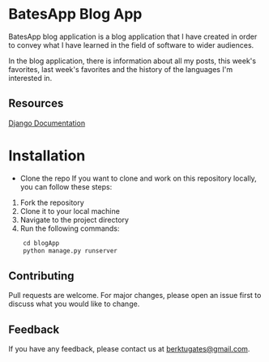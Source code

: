 
# BatesApp Blog App

BatesApp blog application is a blog application that I have created in order to convey what I have learned in the field of software to wider audiences.

In the blog application, there is information about all my posts, this week's favorites, last week's favorites and the history of the languages I'm interested in.

## Resources

[Django Documentation](https://docs.djangoproject.com/en/4.2/)

# Installation

- Clone the repo
If you want to clone and work on this repository locally, you can follow these steps:

1. Fork the repository
2. Clone it to your local machine
3. Navigate to the project directory
4. Run the following commands:

```py
    cd blogApp
    python manage.py runserver
```

## Contributing

Pull requests are welcome. For major changes, please open an issue first to discuss what you would like to change.

## Feedback

If you have any feedback, please contact us at berktugates@gmail.com.

  